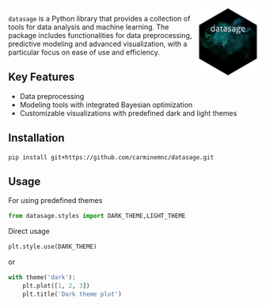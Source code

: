 <img src="datasage/assets/logo.png" align="right" height="139"/>

`datasage` is a Python library that provides a collection of tools for data analysis and machine learning. The package includes functionalities for data preprocessing, predictive modeling and advanced visualization, with a particular focus on ease of use and efficiency.

## Key Features
- Data preprocessing
- Modeling tools with integrated Bayesian optimization
- Customizable visualizations with predefined dark and light themes

## Installation

```
pip install git+https://github.com/carminemnc/datasage.git
```

## Usage

For using predefined themes

```python
from datasage.styles import DARK_THEME,LIGHT_THEME
```
Direct usage

```python
plt.style.use(DARK_THEME)
```
or
```python
with theme('dark'):
    plt.plot([1, 2, 3])
    plt.title('Dark theme plot')
```